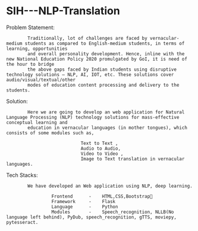 # SIH---NLP-Translation

Problem Statement:

            Traditionally, lot of challenges are faced by vernacular-medium students as compared to English-medium students, in terms of learning, opportunities 
            and overall personality development. Hence, inline with the new National Education Policy 2020 promulgated by GoI, it is need of the hour to bridge 
            the above gaps faced by Indian students using disruptive technology solutions – NLP, AI, IOT, etc. These solutions cover audio/visual/textual/other 
            modes of education content processing and delivery to the students.
            
Solution:

            Here we are going to develop an web application for Natural Language Processing (NLP) technology solutions for mass-effective conceptual learning and 
            education in vernacular languages (in mother tongues), which consists of some modules such as, 

                                Text to Text , 
                                Audio to Audio, 
                                Video to Video , 
                                Image to Text translation in vernacular languages.

Tech Stacks:

            We have developed an Web application using NLP, deep learning.
            
                     Frontend      -    HTML,CSS,Bootstrap                   
                     Framework     -    Flask
                     Language      -    Python
                     Modules       -    Speech_recognition, NLLB(No language left behind), PyDub, speech_recognition, gTTS, moviepy, pytesseract.



    

